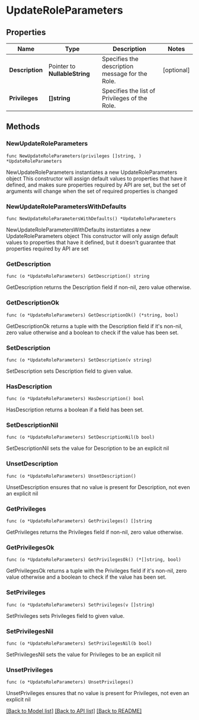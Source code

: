 # UpdateRoleParameters

## Properties

Name | Type | Description | Notes
------------ | ------------- | ------------- | -------------
**Description** | Pointer to **NullableString** | Specifies the description message for the Role. | [optional] 
**Privileges** | **[]string** | Specifies the list of Privileges of the Role. | 

## Methods

### NewUpdateRoleParameters

`func NewUpdateRoleParameters(privileges []string, ) *UpdateRoleParameters`

NewUpdateRoleParameters instantiates a new UpdateRoleParameters object
This constructor will assign default values to properties that have it defined,
and makes sure properties required by API are set, but the set of arguments
will change when the set of required properties is changed

### NewUpdateRoleParametersWithDefaults

`func NewUpdateRoleParametersWithDefaults() *UpdateRoleParameters`

NewUpdateRoleParametersWithDefaults instantiates a new UpdateRoleParameters object
This constructor will only assign default values to properties that have it defined,
but it doesn't guarantee that properties required by API are set

### GetDescription

`func (o *UpdateRoleParameters) GetDescription() string`

GetDescription returns the Description field if non-nil, zero value otherwise.

### GetDescriptionOk

`func (o *UpdateRoleParameters) GetDescriptionOk() (*string, bool)`

GetDescriptionOk returns a tuple with the Description field if it's non-nil, zero value otherwise
and a boolean to check if the value has been set.

### SetDescription

`func (o *UpdateRoleParameters) SetDescription(v string)`

SetDescription sets Description field to given value.

### HasDescription

`func (o *UpdateRoleParameters) HasDescription() bool`

HasDescription returns a boolean if a field has been set.

### SetDescriptionNil

`func (o *UpdateRoleParameters) SetDescriptionNil(b bool)`

 SetDescriptionNil sets the value for Description to be an explicit nil

### UnsetDescription
`func (o *UpdateRoleParameters) UnsetDescription()`

UnsetDescription ensures that no value is present for Description, not even an explicit nil
### GetPrivileges

`func (o *UpdateRoleParameters) GetPrivileges() []string`

GetPrivileges returns the Privileges field if non-nil, zero value otherwise.

### GetPrivilegesOk

`func (o *UpdateRoleParameters) GetPrivilegesOk() (*[]string, bool)`

GetPrivilegesOk returns a tuple with the Privileges field if it's non-nil, zero value otherwise
and a boolean to check if the value has been set.

### SetPrivileges

`func (o *UpdateRoleParameters) SetPrivileges(v []string)`

SetPrivileges sets Privileges field to given value.


### SetPrivilegesNil

`func (o *UpdateRoleParameters) SetPrivilegesNil(b bool)`

 SetPrivilegesNil sets the value for Privileges to be an explicit nil

### UnsetPrivileges
`func (o *UpdateRoleParameters) UnsetPrivileges()`

UnsetPrivileges ensures that no value is present for Privileges, not even an explicit nil

[[Back to Model list]](../README.md#documentation-for-models) [[Back to API list]](../README.md#documentation-for-api-endpoints) [[Back to README]](../README.md)


